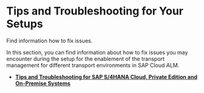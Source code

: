 <!-- loio0fb29d94c7a3433c9307ec64e1f7005b -->

# Tips and Troubleshooting for Your Setups

Find information how to fix issues.

In this section, you can find information about how to fix issues you may encounter during the setup for the enablement of the transport management for different transport environments in SAP Cloud ALM.

-   **[Tips and Troubleshooting for SAP S/4HANA Cloud, Private Edition and On-Premise Systems](tips-and-troubleshooting-for-sap-s-4hana-cloud-private-edition-and-on-premise-s-f5309b8.md "")**  


